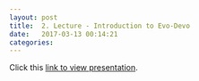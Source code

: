 ```yaml
---
layout: post
title:  2. Lecture - Introduction to Evo-Devo
date:   2017-03-13 00:14:21
categories: 
---
```



Click this [link to view presentation](http://slides.com/cieramartinez/evo-devo).  



